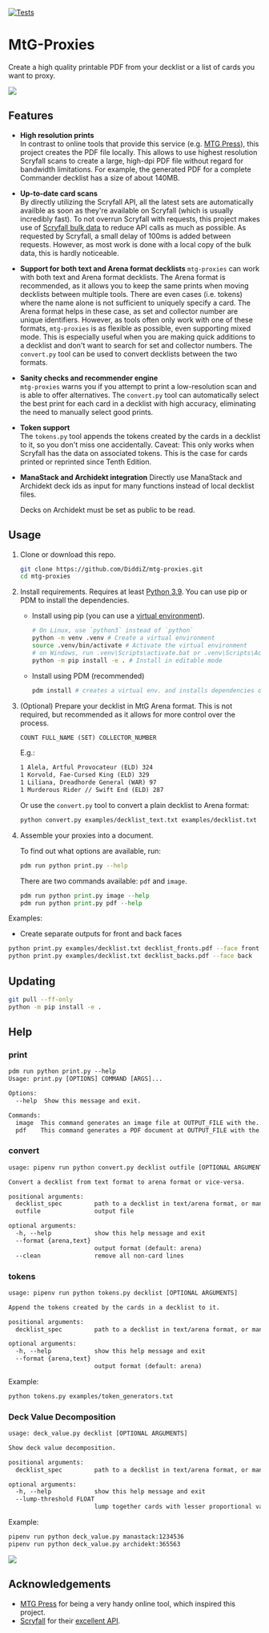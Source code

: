 [![Tests](https://github.com/DiddiZ/donk.ai/actions/workflows/python-package.yml/badge.svg)](https://github.com/DiddiZ/mtg-proxies/actions/workflows/python-package.yml)

# MtG-Proxies

Create a high quality printable PDF from your decklist or a list of cards you want to proxy.

![](examples/decklist.png)

## Features

- **High resolution prints**  
  In contrast to online tools that provide this service (e.g. [MTG Press](http://www.mtgpress.net/)), this project creates the PDF file locally.
  This allows to use highest resolution Scryfall scans to create a large, high-dpi PDF file without regard for bandwidth limitations. For example, the generated PDF for a complete Commander decklist has a size of about 140MB.

- **Up-to-date card scans**  
  By directly utilizing the Scryfall API, all the latest sets are automatically availble as soon as they're available on Scryfall (which is usually incredibly fast). To not overrun Scryfall with requests, this project makes use of [Scryfall bulk data](https://scryfall.com/docs/api/bulk-data) to reduce API calls as much as possible. As requested by Scryfall, a small delay of 100ms is added between requests. However, as most work is done with a local copy of the bulk data, this is hardly noticeable.

- **Support for both text and Arena format decklists**
  `mtg-proxies` can work with both text and Arena format decklists.
  The Arena format is recommended, as it allows you to keep the same prints when moving decklists between multiple tools.
  There are even cases (i.e. tokens) where the name alone is not sufficient to uniquely specify a card.
  The Arena format helps in these case, as set and collector number are unique identifiers.
  However, as tools often only work with one of these formats, `mtg-proxies` is as flexible as possible, even supporting mixed mode.
  This is especially useful when you are making quick additions to a decklist and don't want to search for set and collector numbers.
  The `convert.py` tool can be used to convert decklists between the two formats.

- **Sanity checks and recommender engine**  
  `mtg-proxies` warns you if you attempt to print a low-resolution scan and is able to offer alternatives.
  The `convert.py` tool can automatically select the best print for each card in a decklist with high accuracy, eliminating the need to manually select good prints.

- **Token support**  
  The `tokens.py` tool appends the tokens created by the cards in a decklist to it, so you don't miss one accidentally. Caveat: This only works when Scryfall has the data on associated tokens. This is the case for cards printed or reprinted since Tenth Edition.

- **ManaStack and Archidekt integration**
  Directly use ManaStack and Archidekt deck ids as input for many functions instead of local decklist files.

  Decks on Archidekt must be set as public to be read.

## Usage

1. Clone or download this repo.

   ```bash
   git clone https://github.com/DiddiZ/mtg-proxies.git
   cd mtg-proxies
   ```

2. Install requirements. Requires at least [Python 3.9](https://www.python.org/downloads/).
   You can use pip or PDM to install the dependencies.

   - Install using pip (you can use a [virtual environment](https://docs.python.org/3/library/venv.html)).
     ```bash
     # On Linux, use `python3` instead of `python`
     python -m venv .venv # Create a virtual environment
     source .venv/bin/activate # Activate the virtual environment
     # on Windows, run .venv\Scripts\activate.bat or .venv\Scripts\Activate.ps1
     python -m pip install -e . # Install in editable mode
     ```
   - Install using PDM (recommended)
     ```bash
     pdm install # creates a virtual env. and installs dependencies on its own
     ```

3. (Optional) Prepare your decklist in MtG Arena format.
   This is not required, but recommended as it allows for more control over the process.

   ```txt
   COUNT FULL_NAME (SET) COLLECTOR_NUMBER
   ```

   E.g.:

   ```txt
   1 Alela, Artful Provocateur (ELD) 324
   1 Korvold, Fae-Cursed King (ELD) 329
   1 Liliana, Dreadhorde General (WAR) 97
   1 Murderous Rider // Swift End (ELD) 287
   ```

   Or use the `convert.py` tool to convert a plain decklist to Arena format:

   ```bash
   python convert.py examples/decklist_text.txt examples/decklist.txt
   ```

4. Assemble your proxies into a document.

   To find out what options are available, run:

   ```bash
   pdm run python print.py --help
   ```

   There are two commands available: `pdf` and `image`.

   ```python
   pdm run python print.py image --help
   pdm run python print.py pdf --help
   ```

Examples:

- Create separate outputs for front and back faces

```bash
python print.py examples/decklist.txt decklist_fronts.pdf --face front
python print.py examples/decklist.txt decklist_backs.pdf --face back
```

## Updating

```bash
git pull --ff-only
python -m pip install -e .
```

## Help

### print

```txt
pdm run python print.py --help
Usage: print.py [OPTIONS] COMMAND [ARGS]...

Options:
  --help  Show this message and exit.

Commands:
  image  This command generates an image file at OUTPUT_FILE with the...
  pdf    This command generates a PDF document at OUTPUT_FILE with the...
```

### convert

```txt
usage: pipenv run python convert.py decklist outfile [OPTIONAL ARGUMENTS]

Convert a decklist from text format to arena format or vice-versa.

positional arguments:
  decklist_spec         path to a decklist in text/arena format, or manastack:{manastack_id}, or archidekt:{archidekt_id}
  outfile               output file

optional arguments:
  -h, --help            show this help message and exit
  --format {arena,text}
                        output format (default: arena)
  --clean               remove all non-card lines
```

### tokens

```txt
usage: pipenv run python tokens.py decklist [OPTIONAL ARGUMENTS]

Append the tokens created by the cards in a decklist to it.

positional arguments:
  decklist_spec         path to a decklist in text/arena format, or manastack:{manastack_id}, or archidekt:{archidekt_id}

optional arguments:
  -h, --help            show this help message and exit
  --format {arena,text}
                        output format (default: arena)
```

Example:

```bash
python tokens.py examples/token_generators.txt
```

### Deck Value Decomposition

```txt
usage: deck_value.py decklist [OPTIONAL ARGUMENTS]

Show deck value decomposition.

positional arguments:
  decklist_spec         path to a decklist in text/arena format, or manastack:{manastack_id}, or archidekt:{archidekt_id}

optional arguments:
  -h, --help            show this help message and exit
  --lump-threshold FLOAT
                        lump together cards with lesser proportional value
```

Example:

```bash
pipenv run python deck_value.py manastack:1234536
pipenv run python deck_value.py archidekt:365563
```

![](examples/deck_value.png)

## Acknowledgements

- [MTG Press](http://www.mtgpress.net/) for being a very handy online tool, which inspired this project.
- [Scryfall](https://scryfall.com/) for their [excellent API](https://scryfall.com/docs/api).
